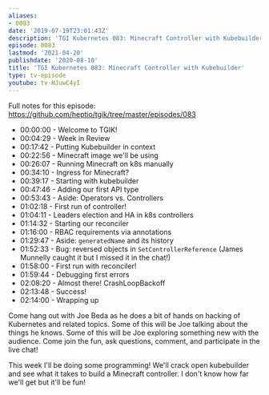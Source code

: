 ```yaml
---
aliases:
- 0083
date: '2019-07-19T23:01:43Z'
description: 'TGI Kubernetes 083: Minecraft Controller with Kubebuilder'
episode: 0083
lastmod: '2021-04-20'
publishdate: '2020-08-10'
title: 'TGI Kubernetes 083: Minecraft Controller with Kubebuilder'
type: tv-episode
youtube: tv-HJuwC4yI
---
```


Full notes for this episode: https://github.com/heptio/tgik/tree/master/episodes/083

- 00:00:00 - Welcome to TGIK!
- 00:04:29 - Week in Review
- 00:17:42 - Putting Kubebuilder in context
- 00:22:56 - Minecraft image we&#39;ll be using
- 00:26:07 - Running Minecraft on k8s manually
- 00:34:10 - Ingress for Minecraft?
- 00:39:17 - Starting with kubebuilder
- 00:47:46 - Adding our first API type
- 00:53:43 - Aside: Operators vs. Controllers
- 01:02:18 - First run of controller!
- 01:04:11 - Leaders election and HA in k8s controllers
- 01:14:32 - Starting our reconciler
- 01:16:00 - RBAC requirements via annotations
- 01:29:47 - Aside: `generatedName` and its history
- 01:52:33 - Bug: reversed objects in `SetControllerReference` (James Munnelly caught it but I missed it in the chat!)
- 01:58:00 - First run with reconciler!
- 01:59:44 - Debugging first errors
- 02:08:20 - Almost there! CrashLoopBackoff
- 02:13:48 - Success!
- 02:14:00 - Wrapping up

Come hang out with Joe Beda as he does a bit of hands on hacking of Kubernetes and related topics. Some of this will be Joe talking about the things he knows. Some of this will be Joe exploring something new with the audience. Come join the fun, ask questions, comment, and participate in the live chat!

This week I&#39;ll be doing some programming! We&#39;ll crack open kubebuilder and see what it takes to build a Minecraft controller.  I don&#39;t know how far we&#39;ll get but it&#39;ll be fun!
